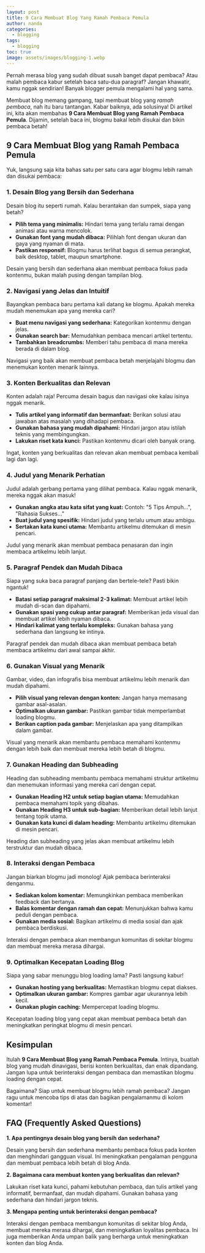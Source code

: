 ```yaml
---
layout: post
title: 9 Cara Membuat Blog Yang Ramah Pembaca Pemula
author: nanda
categories:
  - blogging
tags:
  - blogging
toc: true
image: assets/images/blogging-1.webp
---
```



Pernah merasa blog yang sudah dibuat susah banget dapat pembaca? Atau malah pembaca kabur setelah baca satu-dua paragraf? Jangan khawatir, kamu nggak sendirian! Banyak blogger pemula mengalami hal yang sama.

Membuat blog memang gampang, tapi membuat blog yang _ramah pembaca_, nah itu baru tantangan. Kabar baiknya, ada solusinya! Di artikel ini, kita akan membahas **9 Cara Membuat Blog yang Ramah Pembaca Pemula**. Dijamin, setelah baca ini, blogmu bakal lebih disukai dan bikin pembaca betah!

## 9 Cara Membuat Blog yang Ramah Pembaca Pemula

Yuk, langsung saja kita bahas satu per satu cara agar blogmu lebih ramah dan disukai pembaca:

### 1\. Desain Blog yang Bersih dan Sederhana

Desain blog itu seperti rumah. Kalau berantakan dan sumpek, siapa yang betah?

- **Pilih tema yang minimalis:** Hindari tema yang terlalu ramai dengan animasi atau warna mencolok.
- **Gunakan font yang mudah dibaca:** Pilihlah font dengan ukuran dan gaya yang nyaman di mata.
- **Pastikan responsif:** Blogmu harus terlihat bagus di semua perangkat, baik desktop, tablet, maupun smartphone.

Desain yang bersih dan sederhana akan membuat pembaca fokus pada kontenmu, bukan malah pusing dengan tampilan blog.

### 2\. Navigasi yang Jelas dan Intuitif

Bayangkan pembaca baru pertama kali datang ke blogmu. Apakah mereka mudah menemukan apa yang mereka cari?

- **Buat menu navigasi yang sederhana:** Kategorikan kontenmu dengan jelas.
- **Gunakan search bar:** Memudahkan pembaca mencari artikel tertentu.
- **Tambahkan breadcrumbs:** Memberi tahu pembaca di mana mereka berada di dalam blog.

Navigasi yang baik akan membuat pembaca betah menjelajahi blogmu dan menemukan konten menarik lainnya.

### 3\. Konten Berkualitas dan Relevan

Konten adalah raja! Percuma desain bagus dan navigasi oke kalau isinya nggak menarik.

- **Tulis artikel yang informatif dan bermanfaat:** Berikan solusi atau jawaban atas masalah yang dihadapi pembaca.
- **Gunakan bahasa yang mudah dipahami:** Hindari jargon atau istilah teknis yang membingungkan.
- **Lakukan riset kata kunci:** Pastikan kontenmu dicari oleh banyak orang.

Ingat, konten yang berkualitas dan relevan akan membuat pembaca kembali lagi dan lagi.

### 4\. Judul yang Menarik Perhatian

Judul adalah gerbang pertama yang dilihat pembaca. Kalau nggak menarik, mereka nggak akan masuk!

- **Gunakan angka atau kata sifat yang kuat:** Contoh: "5 Tips Ampuh...", "Rahasia Sukses..."
- **Buat judul yang spesifik:** Hindari judul yang terlalu umum atau ambigu.
- **Sertakan kata kunci utama:** Membantu artikelmu ditemukan di mesin pencari.

Judul yang menarik akan membuat pembaca penasaran dan ingin membaca artikelmu lebih lanjut.

### 5\. Paragraf Pendek dan Mudah Dibaca

Siapa yang suka baca paragraf panjang dan bertele-tele? Pasti bikin ngantuk!

- **Batasi setiap paragraf maksimal 2-3 kalimat:** Membuat artikel lebih mudah di-scan dan dipahami.
- **Gunakan spasi yang cukup antar paragraf:** Memberikan jeda visual dan membuat artikel lebih nyaman dibaca.
- **Hindari kalimat yang terlalu kompleks:** Gunakan bahasa yang sederhana dan langsung ke intinya.

Paragraf pendek dan mudah dibaca akan membuat pembaca betah membaca artikelmu dari awal sampai akhir.

### 6\. Gunakan Visual yang Menarik

Gambar, video, dan infografis bisa membuat artikelmu lebih menarik dan mudah dipahami.

- **Pilih visual yang relevan dengan konten:** Jangan hanya memasang gambar asal-asalan.
- **Optimalkan ukuran gambar:** Pastikan gambar tidak memperlambat loading blogmu.
- **Berikan caption pada gambar:** Menjelaskan apa yang ditampilkan dalam gambar.

Visual yang menarik akan membantu pembaca memahami kontenmu dengan lebih baik dan membuat mereka lebih betah di blogmu.

### 7\. Gunakan Heading dan Subheading

Heading dan subheading membantu pembaca memahami struktur artikelmu dan menemukan informasi yang mereka cari dengan cepat.

- **Gunakan Heading H2 untuk setiap bagian utama:** Memudahkan pembaca memahami topik yang dibahas.
- **Gunakan Heading H3 untuk sub-bagian:** Memberikan detail lebih lanjut tentang topik utama.
- **Gunakan kata kunci di dalam heading:** Membantu artikelmu ditemukan di mesin pencari.

Heading dan subheading yang jelas akan membuat artikelmu lebih terstruktur dan mudah dibaca.

### 8\. Interaksi dengan Pembaca

Jangan biarkan blogmu jadi monolog! Ajak pembaca berinteraksi denganmu.

- **Sediakan kolom komentar:** Memungkinkan pembaca memberikan feedback dan bertanya.
- **Balas komentar dengan ramah dan cepat:** Menunjukkan bahwa kamu peduli dengan pembaca.
- **Gunakan media sosial:** Bagikan artikelmu di media sosial dan ajak pembaca berdiskusi.

Interaksi dengan pembaca akan membangun komunitas di sekitar blogmu dan membuat mereka merasa dihargai.

### 9\. Optimalkan Kecepatan Loading Blog

Siapa yang sabar menunggu blog loading lama? Pasti langsung kabur!

- **Gunakan hosting yang berkualitas:** Memastikan blogmu cepat diakses.
- **Optimalkan ukuran gambar:** Kompres gambar agar ukurannya lebih kecil.
- **Gunakan plugin caching:** Mempercepat loading blogmu.

Kecepatan loading blog yang cepat akan membuat pembaca betah dan meningkatkan peringkat blogmu di mesin pencari.

## Kesimpulan

Itulah **9 Cara Membuat Blog yang Ramah Pembaca Pemula**. Intinya, buatlah blog yang mudah dinavigasi, berisi konten berkualitas, dan enak dipandang. Jangan lupa untuk berinteraksi dengan pembaca dan memastikan blogmu loading dengan cepat.

Bagaimana? Siap untuk membuat blogmu lebih ramah pembaca? Jangan ragu untuk mencoba tips di atas dan bagikan pengalamanmu di kolom komentar!

## FAQ (Frequently Asked Questions)

**1\. Apa pentingnya desain blog yang bersih dan sederhana?**

Desain yang bersih dan sederhana membantu pembaca fokus pada konten dan menghindari gangguan visual. Ini meningkatkan pengalaman pengguna dan membuat pembaca lebih betah di blog Anda.

**2\. Bagaimana cara membuat konten yang berkualitas dan relevan?**

Lakukan riset kata kunci, pahami kebutuhan pembaca, dan tulis artikel yang informatif, bermanfaat, dan mudah dipahami. Gunakan bahasa yang sederhana dan hindari jargon teknis.

**3\. Mengapa penting untuk berinteraksi dengan pembaca?**

Interaksi dengan pembaca membangun komunitas di sekitar blog Anda, membuat mereka merasa dihargai, dan meningkatkan loyalitas pembaca. Ini juga memberikan Anda umpan balik yang berharga untuk meningkatkan konten dan blog Anda.

